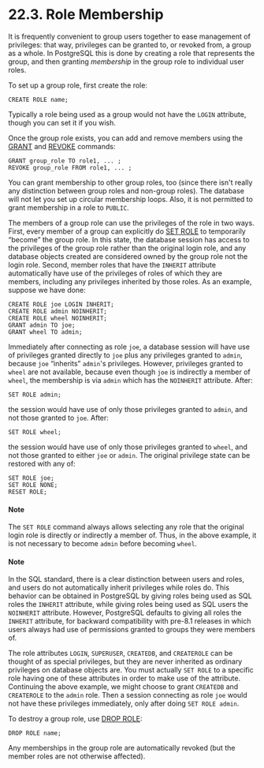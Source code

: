 # 22.3. Role Membership

It is frequently convenient to group users together to ease management of privileges: that way, privileges can be granted to, or revoked from, a group as a whole. In PostgreSQL this is done by creating a role that represents the group, and then granting _membership_ in the group role to individual user roles.

To set up a group role, first create the role:

```
CREATE ROLE name;
```

Typically a role being used as a group would not have the `LOGIN` attribute, though you can set it if you wish.

Once the group role exists, you can add and remove members using the [GRANT](https://www.postgresql.org/docs/12/sql-grant.html) and [REVOKE](https://www.postgresql.org/docs/12/sql-revoke.html) commands:

```
GRANT group_role TO role1, ... ;
REVOKE group_role FROM role1, ... ;
```

You can grant membership to other group roles, too (since there isn't really any distinction between group roles and non-group roles). The database will not let you set up circular membership loops. Also, it is not permitted to grant membership in a role to `PUBLIC`.

The members of a group role can use the privileges of the role in two ways. First, every member of a group can explicitly do [SET ROLE](https://www.postgresql.org/docs/12/sql-set-role.html) to temporarily “become” the group role. In this state, the database session has access to the privileges of the group role rather than the original login role, and any database objects created are considered owned by the group role not the login role. Second, member roles that have the `INHERIT` attribute automatically have use of the privileges of roles of which they are members, including any privileges inherited by those roles. As an example, suppose we have done:

```
CREATE ROLE joe LOGIN INHERIT;
CREATE ROLE admin NOINHERIT;
CREATE ROLE wheel NOINHERIT;
GRANT admin TO joe;
GRANT wheel TO admin;
```

Immediately after connecting as role `joe`, a database session will have use of privileges granted directly to `joe` plus any privileges granted to `admin`, because `joe` “inherits” `admin`'s privileges. However, privileges granted to `wheel` are not available, because even though `joe` is indirectly a member of `wheel`, the membership is via `admin` which has the `NOINHERIT` attribute. After:

```
SET ROLE admin;
```

the session would have use of only those privileges granted to `admin`, and not those granted to `joe`. After:

```
SET ROLE wheel;
```

the session would have use of only those privileges granted to `wheel`, and not those granted to either `joe` or `admin`. The original privilege state can be restored with any of:

```
SET ROLE joe;
SET ROLE NONE;
RESET ROLE;
```

#### Note

The `SET ROLE` command always allows selecting any role that the original login role is directly or indirectly a member of. Thus, in the above example, it is not necessary to become `admin` before becoming `wheel`.

#### Note

In the SQL standard, there is a clear distinction between users and roles, and users do not automatically inherit privileges while roles do. This behavior can be obtained in PostgreSQL by giving roles being used as SQL roles the `INHERIT` attribute, while giving roles being used as SQL users the `NOINHERIT` attribute. However, PostgreSQL defaults to giving all roles the `INHERIT` attribute, for backward compatibility with pre-8.1 releases in which users always had use of permissions granted to groups they were members of.

The role attributes `LOGIN`, `SUPERUSER`, `CREATEDB`, and `CREATEROLE` can be thought of as special privileges, but they are never inherited as ordinary privileges on database objects are. You must actually `SET ROLE` to a specific role having one of these attributes in order to make use of the attribute. Continuing the above example, we might choose to grant `CREATEDB` and `CREATEROLE` to the `admin` role. Then a session connecting as role `joe` would not have these privileges immediately, only after doing `SET ROLE admin`.

To destroy a group role, use [DROP ROLE](https://www.postgresql.org/docs/12/sql-droprole.html):

```
DROP ROLE name;
```

Any memberships in the group role are automatically revoked (but the member roles are not otherwise affected).
